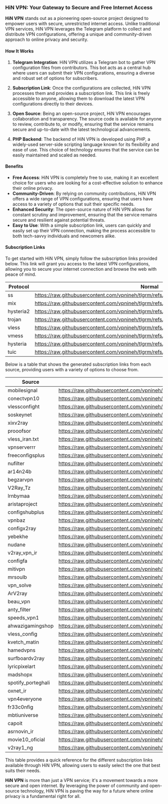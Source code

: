 ### HiN VPN: Your Gateway to Secure and Free Internet Access

**HiN VPN** stands out as a pioneering open-source project designed to empower users with secure, unrestricted internet access. Unlike traditional VPN services, HiN VPN leverages the Telegram platform to collect and distribute VPN configurations, offering a unique and community-driven approach to online privacy and security.
    
#### How It Works
    
1. **Telegram Integration**: HiN VPN utilizes a Telegram bot to gather VPN configuration files from contributors. This bot acts as a central hub where users can submit their VPN configurations, ensuring a diverse and robust set of options for subscribers.
    
2. **Subscription Link**: Once the configurations are collected, HiN VPN processes them and provides a subscription link. This link is freely accessible to anyone, allowing them to download the latest VPN configurations directly to their devices.
    
3. **Open Source**: Being an open-source project, HiN VPN encourages collaboration and transparency. The source code is available for anyone to review, contribute to, or modify, ensuring that the service remains secure and up-to-date with the latest technological advancements.
    
4. **PHP Backend**: The backend of HiN VPN is developed using PHP, a widely-used server-side scripting language known for its flexibility and ease of use. This choice of technology ensures that the service can be easily maintained and scaled as needed.
    
#### Benefits
    
- **Free Access**: HiN VPN is completely free to use, making it an excellent choice for users who are looking for a cost-effective solution to enhance their online privacy.
- **Community-Driven**: By relying on community contributions, HiN VPN offers a wide range of VPN configurations, ensuring that users have access to a variety of options that suit their specific needs.
- **Enhanced Security**: The open-source nature of HiN VPN allows for constant scrutiny and improvement, ensuring that the service remains secure and resilient against potential threats.
- **Easy to Use**: With a simple subscription link, users can quickly and easily set up their VPN connection, making the process accessible to both tech-savvy individuals and newcomers alike.
    
#### Subscription Links
    
To get started with HiN VPN, simply follow the subscription links provided below. This link will grant you access to the latest VPN configurations, allowing you to secure your internet connection and browse the web with peace of mind.
    
| Protocol | Normal | Base64 | Hiddify |
| -------- | ------ | ------ | ------- |
| ss | https://raw.githubusercontent.com/vpnineh/tlgrm/refs/heads/main/subscription/normal/ss | https://raw.githubusercontent.com/vpnineh/tlgrm/refs/heads/main/subscription/base64/ss | https://raw.githubusercontent.com/vpnineh/tlgrm/refs/heads/main/subscription/hiddify/ss |
| mix | https://raw.githubusercontent.com/vpnineh/tlgrm/refs/heads/main/subscription/normal/mix | https://raw.githubusercontent.com/vpnineh/tlgrm/refs/heads/main/subscription/base64/mix | https://raw.githubusercontent.com/vpnineh/tlgrm/refs/heads/main/subscription/hiddify/mix |
| hysteria2 | https://raw.githubusercontent.com/vpnineh/tlgrm/refs/heads/main/subscription/normal/hysteria2 | https://raw.githubusercontent.com/vpnineh/tlgrm/refs/heads/main/subscription/base64/hysteria2 | https://raw.githubusercontent.com/vpnineh/tlgrm/refs/heads/main/subscription/hiddify/hysteria2 |
| trojan | https://raw.githubusercontent.com/vpnineh/tlgrm/refs/heads/main/subscription/normal/trojan | https://raw.githubusercontent.com/vpnineh/tlgrm/refs/heads/main/subscription/base64/trojan | https://raw.githubusercontent.com/vpnineh/tlgrm/refs/heads/main/subscription/hiddify/trojan |
| vless | https://raw.githubusercontent.com/vpnineh/tlgrm/refs/heads/main/subscription/normal/vless | https://raw.githubusercontent.com/vpnineh/tlgrm/refs/heads/main/subscription/base64/vless | https://raw.githubusercontent.com/vpnineh/tlgrm/refs/heads/main/subscription/hiddify/vless |
| vmess | https://raw.githubusercontent.com/vpnineh/tlgrm/refs/heads/main/subscription/normal/vmess | https://raw.githubusercontent.com/vpnineh/tlgrm/refs/heads/main/subscription/base64/vmess | https://raw.githubusercontent.com/vpnineh/tlgrm/refs/heads/main/subscription/hiddify/vmess |
| hysteria | https://raw.githubusercontent.com/vpnineh/tlgrm/refs/heads/main/subscription/normal/hysteria | https://raw.githubusercontent.com/vpnineh/tlgrm/refs/heads/main/subscription/base64/hysteria | https://raw.githubusercontent.com/vpnineh/tlgrm/refs/heads/main/subscription/hiddify/hysteria |
| tuic | https://raw.githubusercontent.com/vpnineh/tlgrm/refs/heads/main/subscription/normal/tuic | https://raw.githubusercontent.com/vpnineh/tlgrm/refs/heads/main/subscription/base64/tuic | https://raw.githubusercontent.com/vpnineh/tlgrm/refs/heads/main/subscription/hiddify/tuic |

    
Below is a table that shows the generated subscription links from each source, providing users with a variety of options to choose from.
    
| Source | Normal | Base64 | Hiddify |
| ------ | ------ | ------ | ------- |
| mobilesignal | https://raw.githubusercontent.com/vpnineh/tlgrm/refs/heads/main/subscription/source/normal/mobilesignal | https://raw.githubusercontent.com/vpnineh/tlgrm/refs/heads/main/subscription/source/base64/mobilesignal | https://raw.githubusercontent.com/vpnineh/tlgrm/refs/heads/main/subscription/source/hiddify/mobilesignal |
| conectvpn10 | https://raw.githubusercontent.com/vpnineh/tlgrm/refs/heads/main/subscription/source/normal/conectvpn10 | https://raw.githubusercontent.com/vpnineh/tlgrm/refs/heads/main/subscription/source/base64/conectvpn10 | https://raw.githubusercontent.com/vpnineh/tlgrm/refs/heads/main/subscription/source/hiddify/conectvpn10 |
| vlessconfight | https://raw.githubusercontent.com/vpnineh/tlgrm/refs/heads/main/subscription/source/normal/vlessconfight | https://raw.githubusercontent.com/vpnineh/tlgrm/refs/heads/main/subscription/source/base64/vlessconfight | https://raw.githubusercontent.com/vpnineh/tlgrm/refs/heads/main/subscription/source/hiddify/vlessconfight |
| soskeynet | https://raw.githubusercontent.com/vpnineh/tlgrm/refs/heads/main/subscription/source/normal/soskeynet | https://raw.githubusercontent.com/vpnineh/tlgrm/refs/heads/main/subscription/source/base64/soskeynet | https://raw.githubusercontent.com/vpnineh/tlgrm/refs/heads/main/subscription/source/hiddify/soskeynet |
| xixv2ray | https://raw.githubusercontent.com/vpnineh/tlgrm/refs/heads/main/subscription/source/normal/xixv2ray | https://raw.githubusercontent.com/vpnineh/tlgrm/refs/heads/main/subscription/source/base64/xixv2ray | https://raw.githubusercontent.com/vpnineh/tlgrm/refs/heads/main/subscription/source/hiddify/xixv2ray |
| prooofsor | https://raw.githubusercontent.com/vpnineh/tlgrm/refs/heads/main/subscription/source/normal/prooofsor | https://raw.githubusercontent.com/vpnineh/tlgrm/refs/heads/main/subscription/source/base64/prooofsor | https://raw.githubusercontent.com/vpnineh/tlgrm/refs/heads/main/subscription/source/hiddify/prooofsor |
| vless_iran.txt | https://raw.githubusercontent.com/vpnineh/tlgrm/refs/heads/main/subscription/source/normal/vless_iran.txt | https://raw.githubusercontent.com/vpnineh/tlgrm/refs/heads/main/subscription/source/base64/vless_iran.txt | https://raw.githubusercontent.com/vpnineh/tlgrm/refs/heads/main/subscription/source/hiddify/vless_iran.txt |
| vpnserverrr | https://raw.githubusercontent.com/vpnineh/tlgrm/refs/heads/main/subscription/source/normal/vpnserverrr | https://raw.githubusercontent.com/vpnineh/tlgrm/refs/heads/main/subscription/source/base64/vpnserverrr | https://raw.githubusercontent.com/vpnineh/tlgrm/refs/heads/main/subscription/source/hiddify/vpnserverrr |
| freeconfigsplus | https://raw.githubusercontent.com/vpnineh/tlgrm/refs/heads/main/subscription/source/normal/freeconfigsplus | https://raw.githubusercontent.com/vpnineh/tlgrm/refs/heads/main/subscription/source/base64/freeconfigsplus | https://raw.githubusercontent.com/vpnineh/tlgrm/refs/heads/main/subscription/source/hiddify/freeconfigsplus |
| nufilter | https://raw.githubusercontent.com/vpnineh/tlgrm/refs/heads/main/subscription/source/normal/nufilter | https://raw.githubusercontent.com/vpnineh/tlgrm/refs/heads/main/subscription/source/base64/nufilter | https://raw.githubusercontent.com/vpnineh/tlgrm/refs/heads/main/subscription/source/hiddify/nufilter |
| ar14n24b | https://raw.githubusercontent.com/vpnineh/tlgrm/refs/heads/main/subscription/source/normal/ar14n24b | https://raw.githubusercontent.com/vpnineh/tlgrm/refs/heads/main/subscription/source/base64/ar14n24b | https://raw.githubusercontent.com/vpnineh/tlgrm/refs/heads/main/subscription/source/hiddify/ar14n24b |
| begzarvpn | https://raw.githubusercontent.com/vpnineh/tlgrm/refs/heads/main/subscription/source/normal/begzarvpn | https://raw.githubusercontent.com/vpnineh/tlgrm/refs/heads/main/subscription/source/base64/begzarvpn | https://raw.githubusercontent.com/vpnineh/tlgrm/refs/heads/main/subscription/source/hiddify/begzarvpn |
| V2Ray_Tz | https://raw.githubusercontent.com/vpnineh/tlgrm/refs/heads/main/subscription/source/normal/V2Ray_Tz | https://raw.githubusercontent.com/vpnineh/tlgrm/refs/heads/main/subscription/source/base64/V2Ray_Tz | https://raw.githubusercontent.com/vpnineh/tlgrm/refs/heads/main/subscription/source/hiddify/V2Ray_Tz |
| lrnbymaa | https://raw.githubusercontent.com/vpnineh/tlgrm/refs/heads/main/subscription/source/normal/lrnbymaa | https://raw.githubusercontent.com/vpnineh/tlgrm/refs/heads/main/subscription/source/base64/lrnbymaa | https://raw.githubusercontent.com/vpnineh/tlgrm/refs/heads/main/subscription/source/hiddify/lrnbymaa |
| aristaproject | https://raw.githubusercontent.com/vpnineh/tlgrm/refs/heads/main/subscription/source/normal/aristaproject | https://raw.githubusercontent.com/vpnineh/tlgrm/refs/heads/main/subscription/source/base64/aristaproject | https://raw.githubusercontent.com/vpnineh/tlgrm/refs/heads/main/subscription/source/hiddify/aristaproject |
| configshubplus | https://raw.githubusercontent.com/vpnineh/tlgrm/refs/heads/main/subscription/source/normal/configshubplus | https://raw.githubusercontent.com/vpnineh/tlgrm/refs/heads/main/subscription/source/base64/configshubplus | https://raw.githubusercontent.com/vpnineh/tlgrm/refs/heads/main/subscription/source/hiddify/configshubplus |
| vpnbaz | https://raw.githubusercontent.com/vpnineh/tlgrm/refs/heads/main/subscription/source/normal/vpnbaz | https://raw.githubusercontent.com/vpnineh/tlgrm/refs/heads/main/subscription/source/base64/vpnbaz | https://raw.githubusercontent.com/vpnineh/tlgrm/refs/heads/main/subscription/source/hiddify/vpnbaz |
| configx2ray | https://raw.githubusercontent.com/vpnineh/tlgrm/refs/heads/main/subscription/source/normal/configx2ray | https://raw.githubusercontent.com/vpnineh/tlgrm/refs/heads/main/subscription/source/base64/configx2ray | https://raw.githubusercontent.com/vpnineh/tlgrm/refs/heads/main/subscription/source/hiddify/configx2ray |
| yebekhe | https://raw.githubusercontent.com/vpnineh/tlgrm/refs/heads/main/subscription/source/normal/yebekhe | https://raw.githubusercontent.com/vpnineh/tlgrm/refs/heads/main/subscription/source/base64/yebekhe | https://raw.githubusercontent.com/vpnineh/tlgrm/refs/heads/main/subscription/source/hiddify/yebekhe |
| nudane | https://raw.githubusercontent.com/vpnineh/tlgrm/refs/heads/main/subscription/source/normal/nudane | https://raw.githubusercontent.com/vpnineh/tlgrm/refs/heads/main/subscription/source/base64/nudane | https://raw.githubusercontent.com/vpnineh/tlgrm/refs/heads/main/subscription/source/hiddify/nudane |
| v2ray_vpn_ir | https://raw.githubusercontent.com/vpnineh/tlgrm/refs/heads/main/subscription/source/normal/v2ray_vpn_ir | https://raw.githubusercontent.com/vpnineh/tlgrm/refs/heads/main/subscription/source/base64/v2ray_vpn_ir | https://raw.githubusercontent.com/vpnineh/tlgrm/refs/heads/main/subscription/source/hiddify/v2ray_vpn_ir |
| configfa | https://raw.githubusercontent.com/vpnineh/tlgrm/refs/heads/main/subscription/source/normal/configfa | https://raw.githubusercontent.com/vpnineh/tlgrm/refs/heads/main/subscription/source/base64/configfa | https://raw.githubusercontent.com/vpnineh/tlgrm/refs/heads/main/subscription/source/hiddify/configfa |
| mitivpn | https://raw.githubusercontent.com/vpnineh/tlgrm/refs/heads/main/subscription/source/normal/mitivpn | https://raw.githubusercontent.com/vpnineh/tlgrm/refs/heads/main/subscription/source/base64/mitivpn | https://raw.githubusercontent.com/vpnineh/tlgrm/refs/heads/main/subscription/source/hiddify/mitivpn |
| mrsoulb | https://raw.githubusercontent.com/vpnineh/tlgrm/refs/heads/main/subscription/source/normal/mrsoulb | https://raw.githubusercontent.com/vpnineh/tlgrm/refs/heads/main/subscription/source/base64/mrsoulb | https://raw.githubusercontent.com/vpnineh/tlgrm/refs/heads/main/subscription/source/hiddify/mrsoulb |
| vpn_solve | https://raw.githubusercontent.com/vpnineh/tlgrm/refs/heads/main/subscription/source/normal/vpn_solve | https://raw.githubusercontent.com/vpnineh/tlgrm/refs/heads/main/subscription/source/base64/vpn_solve | https://raw.githubusercontent.com/vpnineh/tlgrm/refs/heads/main/subscription/source/hiddify/vpn_solve |
| ArV2ray | https://raw.githubusercontent.com/vpnineh/tlgrm/refs/heads/main/subscription/source/normal/ArV2ray | https://raw.githubusercontent.com/vpnineh/tlgrm/refs/heads/main/subscription/source/base64/ArV2ray | https://raw.githubusercontent.com/vpnineh/tlgrm/refs/heads/main/subscription/source/hiddify/ArV2ray |
| beau_vpn | https://raw.githubusercontent.com/vpnineh/tlgrm/refs/heads/main/subscription/source/normal/beau_vpn | https://raw.githubusercontent.com/vpnineh/tlgrm/refs/heads/main/subscription/source/base64/beau_vpn | https://raw.githubusercontent.com/vpnineh/tlgrm/refs/heads/main/subscription/source/hiddify/beau_vpn |
| anty_filter | https://raw.githubusercontent.com/vpnineh/tlgrm/refs/heads/main/subscription/source/normal/anty_filter | https://raw.githubusercontent.com/vpnineh/tlgrm/refs/heads/main/subscription/source/base64/anty_filter | https://raw.githubusercontent.com/vpnineh/tlgrm/refs/heads/main/subscription/source/hiddify/anty_filter |
| speeds_vpn1 | https://raw.githubusercontent.com/vpnineh/tlgrm/refs/heads/main/subscription/source/normal/speeds_vpn1 | https://raw.githubusercontent.com/vpnineh/tlgrm/refs/heads/main/subscription/source/base64/speeds_vpn1 | https://raw.githubusercontent.com/vpnineh/tlgrm/refs/heads/main/subscription/source/hiddify/speeds_vpn1 |
| ahwazigamingshop | https://raw.githubusercontent.com/vpnineh/tlgrm/refs/heads/main/subscription/source/normal/ahwazigamingshop | https://raw.githubusercontent.com/vpnineh/tlgrm/refs/heads/main/subscription/source/base64/ahwazigamingshop | https://raw.githubusercontent.com/vpnineh/tlgrm/refs/heads/main/subscription/source/hiddify/ahwazigamingshop |
| vless_config | https://raw.githubusercontent.com/vpnineh/tlgrm/refs/heads/main/subscription/source/normal/vless_config | https://raw.githubusercontent.com/vpnineh/tlgrm/refs/heads/main/subscription/source/base64/vless_config | https://raw.githubusercontent.com/vpnineh/tlgrm/refs/heads/main/subscription/source/hiddify/vless_config |
| kvetch_matin | https://raw.githubusercontent.com/vpnineh/tlgrm/refs/heads/main/subscription/source/normal/kvetch_matin | https://raw.githubusercontent.com/vpnineh/tlgrm/refs/heads/main/subscription/source/base64/kvetch_matin | https://raw.githubusercontent.com/vpnineh/tlgrm/refs/heads/main/subscription/source/hiddify/kvetch_matin |
| hamedvpns | https://raw.githubusercontent.com/vpnineh/tlgrm/refs/heads/main/subscription/source/normal/hamedvpns | https://raw.githubusercontent.com/vpnineh/tlgrm/refs/heads/main/subscription/source/base64/hamedvpns | https://raw.githubusercontent.com/vpnineh/tlgrm/refs/heads/main/subscription/source/hiddify/hamedvpns |
| surfboardv2ray | https://raw.githubusercontent.com/vpnineh/tlgrm/refs/heads/main/subscription/source/normal/surfboardv2ray | https://raw.githubusercontent.com/vpnineh/tlgrm/refs/heads/main/subscription/source/base64/surfboardv2ray | https://raw.githubusercontent.com/vpnineh/tlgrm/refs/heads/main/subscription/source/hiddify/surfboardv2ray |
| lyricpixelart | https://raw.githubusercontent.com/vpnineh/tlgrm/refs/heads/main/subscription/source/normal/lyricpixelart | https://raw.githubusercontent.com/vpnineh/tlgrm/refs/heads/main/subscription/source/base64/lyricpixelart | https://raw.githubusercontent.com/vpnineh/tlgrm/refs/heads/main/subscription/source/hiddify/lyricpixelart |
| madshopx | https://raw.githubusercontent.com/vpnineh/tlgrm/refs/heads/main/subscription/source/normal/madshopx | https://raw.githubusercontent.com/vpnineh/tlgrm/refs/heads/main/subscription/source/base64/madshopx | https://raw.githubusercontent.com/vpnineh/tlgrm/refs/heads/main/subscription/source/hiddify/madshopx |
| spotify_porteghali | https://raw.githubusercontent.com/vpnineh/tlgrm/refs/heads/main/subscription/source/normal/spotify_porteghali | https://raw.githubusercontent.com/vpnineh/tlgrm/refs/heads/main/subscription/source/base64/spotify_porteghali | https://raw.githubusercontent.com/vpnineh/tlgrm/refs/heads/main/subscription/source/hiddify/spotify_porteghali |
| oxnet_ir | https://raw.githubusercontent.com/vpnineh/tlgrm/refs/heads/main/subscription/source/normal/oxnet_ir | https://raw.githubusercontent.com/vpnineh/tlgrm/refs/heads/main/subscription/source/base64/oxnet_ir | https://raw.githubusercontent.com/vpnineh/tlgrm/refs/heads/main/subscription/source/hiddify/oxnet_ir |
| vpn4everyone | https://raw.githubusercontent.com/vpnineh/tlgrm/refs/heads/main/subscription/source/normal/vpn4everyone | https://raw.githubusercontent.com/vpnineh/tlgrm/refs/heads/main/subscription/source/base64/vpn4everyone | https://raw.githubusercontent.com/vpnineh/tlgrm/refs/heads/main/subscription/source/hiddify/vpn4everyone |
| fr33c0nfig | https://raw.githubusercontent.com/vpnineh/tlgrm/refs/heads/main/subscription/source/normal/fr33c0nfig | https://raw.githubusercontent.com/vpnineh/tlgrm/refs/heads/main/subscription/source/base64/fr33c0nfig | https://raw.githubusercontent.com/vpnineh/tlgrm/refs/heads/main/subscription/source/hiddify/fr33c0nfig |
| mbtiuniverse | https://raw.githubusercontent.com/vpnineh/tlgrm/refs/heads/main/subscription/source/normal/mbtiuniverse | https://raw.githubusercontent.com/vpnineh/tlgrm/refs/heads/main/subscription/source/base64/mbtiuniverse | https://raw.githubusercontent.com/vpnineh/tlgrm/refs/heads/main/subscription/source/hiddify/mbtiuniverse |
| capoit | https://raw.githubusercontent.com/vpnineh/tlgrm/refs/heads/main/subscription/source/normal/capoit | https://raw.githubusercontent.com/vpnineh/tlgrm/refs/heads/main/subscription/source/base64/capoit | https://raw.githubusercontent.com/vpnineh/tlgrm/refs/heads/main/subscription/source/hiddify/capoit |
| asrnovin_ir | https://raw.githubusercontent.com/vpnineh/tlgrm/refs/heads/main/subscription/source/normal/asrnovin_ir | https://raw.githubusercontent.com/vpnineh/tlgrm/refs/heads/main/subscription/source/base64/asrnovin_ir | https://raw.githubusercontent.com/vpnineh/tlgrm/refs/heads/main/subscription/source/hiddify/asrnovin_ir |
| movie10_oficial | https://raw.githubusercontent.com/vpnineh/tlgrm/refs/heads/main/subscription/source/normal/movie10_oficial | https://raw.githubusercontent.com/vpnineh/tlgrm/refs/heads/main/subscription/source/base64/movie10_oficial | https://raw.githubusercontent.com/vpnineh/tlgrm/refs/heads/main/subscription/source/hiddify/movie10_oficial |
| v2ray1_ng | https://raw.githubusercontent.com/vpnineh/tlgrm/refs/heads/main/subscription/source/normal/v2ray1_ng | https://raw.githubusercontent.com/vpnineh/tlgrm/refs/heads/main/subscription/source/base64/v2ray1_ng | https://raw.githubusercontent.com/vpnineh/tlgrm/refs/heads/main/subscription/source/hiddify/v2ray1_ng |

    
This table provides a quick reference for the different subscription links available through HiN VPN, allowing users to easily select the one that best suits their needs.
    
**HiN VPN** is more than just a VPN service; it's a movement towards a more secure and open internet. By leveraging the power of community and open-source technology, HiN VPN is paving the way for a future where online privacy is a fundamental right for all.
